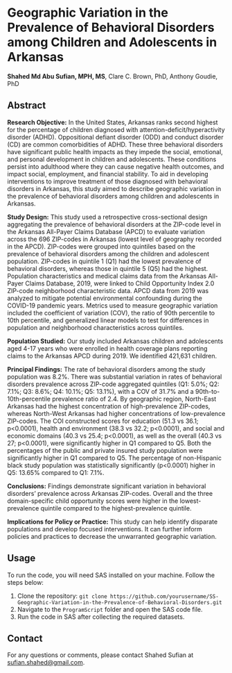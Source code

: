 # Geographic Variation in the Prevalence of Behavioral Disorders among Children and Adolescents in Arkansas
**Shahed Md Abu Sufian, MPH, MS**, Clare C. Brown, PhD, Anthony Goudie, PhD

## Abstract
**Research Objective:**
In the United States, Arkansas ranks second highest for the percentage of children diagnosed with attention-deficit/hyperactivity disorder (ADHD). Oppositional defiant disorder (ODD) and conduct disorder (CD) are common comorbidities of ADHD. These three behavioral disorders have significant public health impacts as they impede the social, emotional, and personal development in children and adolescents. These conditions persist into adulthood where they can cause negative health outcomes, and impact social, employment, and financial stability. To aid in developing interventions to improve treatment of those diagnosed with behavioral disorders in Arkansas, this study aimed to describe geographic variation in the prevalence of behavioral disorders among children and adolescents in Arkansas.

**Study Design:**
This study used a retrospective cross-sectional design aggregating the prevalence of behavioral disorders at the ZIP-code level in the Arkansas All-Payer Claims Database (APCD) to evaluate variation across the 696 ZIP-codes in Arkansas (lowest level of geography recorded in the APCD). ZIP-codes were grouped into quintiles based on the prevalence of behavioral disorders among the children and adolescent population. ZIP-codes in quintile 1 (Q1) had the lowest prevalence of behavioral disorders, whereas those in quintile 5 (Q5) had the highest. Population characteristics and medical claims data from the Arkansas All-Payer Claims Database, 2019, were linked to Child Opportunity Index 2.0 ZIP-code neighborhood characteristic data. APCD data from 2019 was analyzed to mitigate potential environmental confounding during the COVID-19 pandemic years. Metrics used to measure geographic variation included the coefficient of variation (COV), the ratio of 90th percentile to 10th percentile, and generalized linear models to test for differences in population and neighborhood characteristics across quintiles.

**Population Studied:**
Our study included Arkansas children and adolescents aged 4-17 years who were enrolled in health coverage plans reporting claims to the Arkansas APCD during 2019. We identified 421,631 children.

**Principal Findings:**
The rate of behavioral disorders among the study population was 8.2%. There was substantial variation in rates of behavioral disorders prevalence across ZIP-code aggregated quintiles (Q1: 5.0%; Q2: 7.1%; Q3: 8.6%; Q4: 10.1%; Q5: 13.1%), with a COV of 31.7% and a 90th-to-10th-percentile prevalence ratio of 2.4. By geographic region, North-East Arkansas had the highest concentration of high-prevalence ZIP-codes, whereas North-West Arkansas had higher concentrations of low-prevalence ZIP-codes. The COI constructed scores for education (51.3 vs 36.1; p<0.0001), health and environment (38.3 vs 32.2; p<0.0001), and social and economic domains (40.3 vs 25.4; p<0.0001), as well as the overall (40.3 vs 27; p<0.0001), were significantly higher in Q1 compared to Q5. Both the percentages of the public and private insured study population were significantly higher in Q1 compared to Q5. The percentage of non-Hispanic black study population was statistically significantly (p<0.0001) higher in Q5: 13.65% compared to Q1: 7.1%.

**Conclusions:**
Findings demonstrate significant variation in behavioral disorders’ prevalence across Arkansas ZIP-codes. Overall and the three domain-specific child opportunity scores were higher in the lowest-prevalence quintile compared to the highest-prevalence quintile.

**Implications for Policy or Practice:**
This study can help identify disparate populations and develop focused interventions. It can further inform policies and practices to decrease the unwarranted geographic variation.

## Usage
To run the code, you will need SAS installed on your machine. Follow the steps below:
1. Clone the repository: `git clone https://github.com/yourusername/SS-Geographic-Variation-in-the-Prevalence-of-Behavioral-Disorders.git`
2. Navigate to the `ProgramScript` folder and open the SAS code file.
3. Run the code in SAS after collecting the required datasets.

## Contact
For any questions or comments, please contact Shahed Sufian at sufian.shahed@gmail.com.
